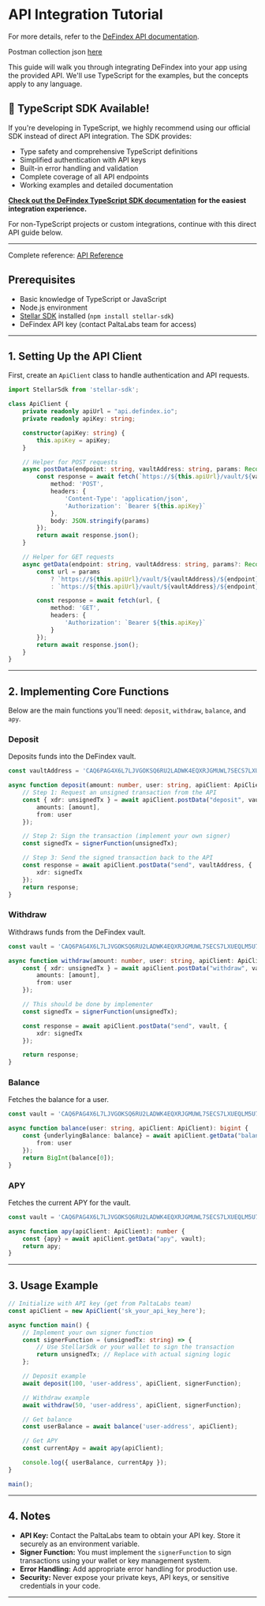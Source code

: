 # API Integration Tutorial

For more details, refer to the [DeFindex API documentation](https://api.defindex.io/docs).

Postman collection json [here](../../wallet-developer/postman_collection.json)

This guide will walk you through integrating DeFindex into your app using the provided API. We'll use TypeScript for the examples, but the concepts apply to any language.

## 🚀 TypeScript SDK Available!

If you're developing in TypeScript, we highly recommend using our official SDK instead of direct API integration. The SDK provides:

* Type safety and comprehensive TypeScript definitions
* Simplified authentication with API keys
* Built-in error handling and validation
* Complete coverage of all API endpoints
* Working examples and detailed documentation

[**Check out the DeFindex TypeScript SDK documentation**](../sdks/02-defindex-sdk.md) **for the easiest integration experience.**

For non-TypeScript projects or custom integrations, continue with this direct API guide below.

***

Complete reference: [API Reference](https://api.defindex.io/docs)

## Prerequisites

* Basic knowledge of TypeScript or JavaScript
* Node.js environment
* [Stellar SDK](https://www.stellar.org/developers/reference/) installed (`npm install stellar-sdk`)
* DeFindex API key (contact PaltaLabs team for access)

***

## 1. Setting Up the API Client

First, create an `ApiClient` class to handle authentication and API requests.

```typescript
import StellarSdk from 'stellar-sdk';

class ApiClient {
    private readonly apiUrl = "api.defindex.io";
    private readonly apiKey: string;

    constructor(apiKey: string) {
        this.apiKey = apiKey;
    }

    // Helper for POST requests
    async postData(endpoint: string, vaultAddress: string, params: Record<string, any>): Promise<any> {
        const response = await fetch(`https://${this.apiUrl}/vault/${vaultAddress}/${endpoint}`, {
            method: 'POST',
            headers: {
                'Content-Type': 'application/json',
                'Authorization': `Bearer ${this.apiKey}`
            },
            body: JSON.stringify(params)
        });
        return await response.json();
    }

    // Helper for GET requests
    async getData(endpoint: string, vaultAddress: string, params?: Record<string, any>): Promise<any> {
        const url = params
            ? `https://${this.apiUrl}/vault/${vaultAddress}/${endpoint}?${new URLSearchParams(params).toString()}`
            : `https://${this.apiUrl}/vault/${vaultAddress}/${endpoint}`;

        const response = await fetch(url, {
            method: 'GET',
            headers: {
                'Authorization': `Bearer ${this.apiKey}`
            }
        });
        return await response.json();
    }
}
```

***

## 2. Implementing Core Functions

Below are the main functions you'll need: `deposit`, `withdraw`, `balance`, and `apy`.

### Deposit

Deposits funds into the DeFindex vault.

```typescript
const vaultAddress = 'CAQ6PAG4X6L7LJVGOKSQ6RU2LADWK4EQXRJGMUWL7SECS7LXUEQLM5U7';

async function deposit(amount: number, user: string, apiClient: ApiClient, signerFunction: (tx: string) => string) {
    // Step 1: Request an unsigned transaction from the API
    const { xdr: unsignedTx } = await apiClient.postData("deposit", vaultAddress, {
        amounts: [amount],
        from: user
    });

    // Step 2: Sign the transaction (implement your own signer)
    const signedTx = signerFunction(unsignedTx);

    // Step 3: Send the signed transaction back to the API
    const response = await apiClient.postData("send", vaultAddress, {
        xdr: signedTx
    });
    return response;
}
```

### Withdraw

Withdraws funds from the DeFindex vault.

```typescript
const vault = 'CAQ6PAG4X6L7LJVGOKSQ6RU2LADWK4EQXRJGMUWL7SECS7LXUEQLM5U7';

async function withdraw(amount: number, user: string, apiClient: ApiClient, signerFunction: (tx: string) => string) {
    const { xdr: unsignedTx } = await apiClient.postData("withdraw", vault, {
        amounts: [amount],
        from: user
    });

    // This should be done by implementer
    const signedTx = signerFunction(unsignedTx);

    const response = await apiClient.postData("send", vault, {
        xdr: signedTx
    });

    return response;
}
```

### Balance

Fetches the balance for a user.

```typescript
const vault = 'CAQ6PAG4X6L7LJVGOKSQ6RU2LADWK4EQXRJGMUWL7SECS7LXUEQLM5U7';

async function balance(user: string, apiClient: ApiClient): bigint {
    const {underlyingBalance: balance} = await apiClient.getData("balance", vault, {
        from: user
    });
    return BigInt(balance[0]);
}
```

### APY

Fetches the current APY for the vault.

```typescript
const vault = 'CAQ6PAG4X6L7LJVGOKSQ6RU2LADWK4EQXRJGMUWL7SECS7LXUEQLM5U7';

async function apy(apiClient: ApiClient): number {
    const {apy} = await apiClient.getData("apy", vault);
    return apy;
}
```

***

## 3. Usage Example

```typescript
// Initialize with API key (get from PaltaLabs team)
const apiClient = new ApiClient('sk_your_api_key_here');

async function main() {
    // Implement your own signer function
    const signerFunction = (unsignedTx: string) => {
        // Use StellarSdk or your wallet to sign the transaction
        return unsignedTx; // Replace with actual signing logic
    };

    // Deposit example
    await deposit(100, 'user-address', apiClient, signerFunction);

    // Withdraw example
    await withdraw(50, 'user-address', apiClient, signerFunction);

    // Get balance
    const userBalance = await balance('user-address', apiClient);

    // Get APY
    const currentApy = await apy(apiClient);

    console.log({ userBalance, currentApy });
}

main();
```

***

## 4. Notes

* **API Key:** Contact the PaltaLabs team to obtain your API key. Store it securely as an environment variable.
* **Signer Function:** You must implement the `signerFunction` to sign transactions using your wallet or key management system.
* **Error Handling:** Add appropriate error handling for production use.
* **Security:** Never expose your private keys, API keys, or sensitive credentials in your code.

***
